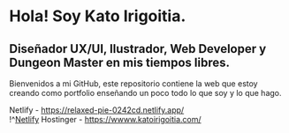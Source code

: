 <h1>Hola! Soy Kato Irigoitia.</h1>
<h2>Diseñador UX/UI, Ilustrador, Web Developer y Dungeon Master en mis tiempos libres.</h2>

<p>Bienvenidos a mi GitHub, este repositorio contiene la web que estoy creando como portfolio enseñando un poco todo lo que soy y lo que hago.</p>

Netlify - https://relaxed-pie-0242cd.netlify.app/ <br>
!^[Netlify](https://imgs.search.brave.com/4GbPpkM1YhSL0-S40A9Ag4l0y763H3dkG42DhQ0IO2g/rs:fit:860:0:0:0/g:ce/aHR0cHM6Ly9sb2dv/bGlzdC5uZXQvd3At/Y29udGVudC91cGxv/YWRzLzIwMjQvMDQv/bmV0bGlmeS5zdmc "Netlify")
Hostinger - https://wwww.katoirigoitia.com/ <br>
